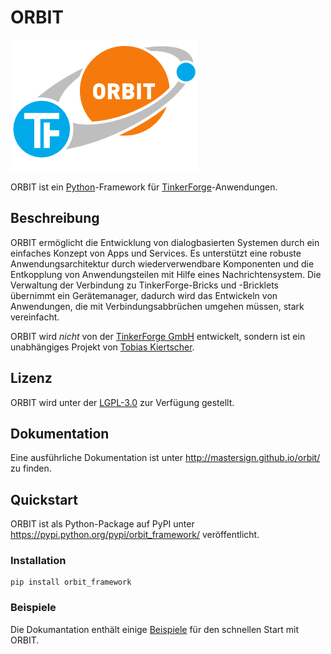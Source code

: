 ORBIT
=====

![ORBIT Logo](doc/src/logo.png)

ORBIT ist ein [Python][]-Framework für [TinkerForge][]-Anwendungen.

Beschreibung
------------

ORBIT ermöglicht die Entwicklung von dialogbasierten Systemen durch ein 
einfaches Konzept von Apps und Services. 
Es unterstützt eine robuste Anwendungsarchitektur durch wiederverwendbare 
Komponenten und die Entkopplung von Anwendungsteilen mit Hilfe eines 
Nachrichtensystem. 
Die Verwaltung der Verbindung zu TinkerForge-Bricks und -Bricklets übernimmt 
ein Gerätemanager, dadurch wird das Entwickeln von Anwendungen, 
die mit Verbindungsabbrüchen umgehen müssen, stark vereinfacht.

ORBIT wird *nicht* von der [TinkerForge GmbH][TinkerForge] entwickelt, 
sondern ist ein unabhängiges Projekt von [Tobias Kiertscher][mastersign].

Lizenz
------

ORBIT wird unter der [LGPL-3.0][] zur Verfügung gestellt.

Dokumentation
-------------

Eine ausführliche Dokumentation ist unter <http://mastersign.github.io/orbit/> zu finden.

Quickstart
----------

ORBIT ist als Python-Package auf PyPI unter <https://pypi.python.org/pypi/orbit_framework/> veröffentlicht.

### Installation

    pip install orbit_framework

### Beispiele

Die Dokumantation enthält einige [Beispiele][] für den schnellen Start mit ORBIT.

[Python]: https://www.python.org/
[TinkerForge]: http://www.tinkerforge.com/
[mastersign]: http://www.mastersign.de/
[LGPL-3.0]: http://opensource.org/licenses/LGPL-3.0
[Beispiele]: http://mastersign.github.io/orbit/examples.html